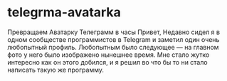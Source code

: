 # telegrma-avatarka
Превращаем Аватарку Телеграмм в часы
Привет, Недавно сидел я в одном сообществе программистов в Telegram и заметил один очень любопытный профиль. Любопытным было следующее — на главном фото у него было изображено нынешнее время. Мне стало жутко интересно как он этого добился, и я решил во что бы то ни стало написать такую же программу.
